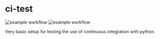 # ci-test

![example workflow](https://github.com/apemother/ci-test/actions/workflows/flake8.yml/badge.svg)
![example workflow](https://github.com/apemother/ci-test/actions/workflows/pytest.yml/badge.svg)

Very basic setup for testing the use of continuous integration with python.

